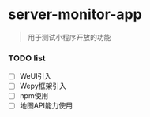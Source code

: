 # server-monitor-app
> 用于测试小程序开放的功能

### TODO list

- [ ] WeUI引入
- [ ] Wepy框架引入
- [ ] npm使用
- [ ] 地图API能力使用